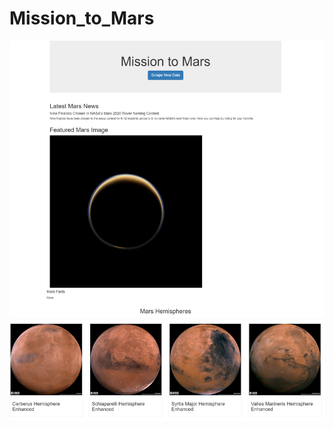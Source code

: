 # Mission_to_Mars
![Mars Browser](https://github.com/hillarykrumbholz/Mission_to_Mars/blob/master/Images/Mission%20to%20Mars%20browser.png)
